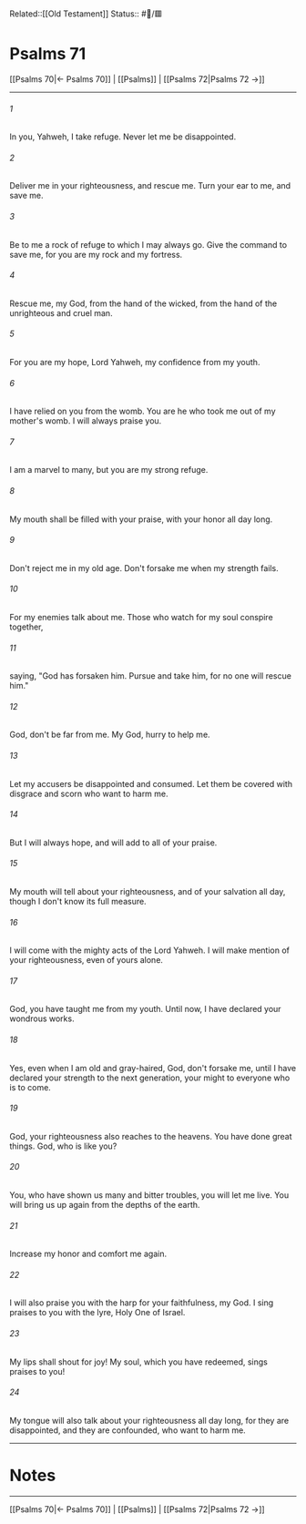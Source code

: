 Related::[[Old Testament]]
Status:: #📖/🟥
# Psalms 71

[[Psalms 70|← Psalms 70]] | [[Psalms]] | [[Psalms 72|Psalms 72 →]]
***



###### 1 
In you, Yahweh, I take refuge. Never let me be disappointed. 

###### 2 
Deliver me in your righteousness, and rescue me. Turn your ear to me, and save me. 

###### 3 
Be to me a rock of refuge to which I may always go. Give the command to save me, for you are my rock and my fortress. 

###### 4 
Rescue me, my God, from the hand of the wicked, from the hand of the unrighteous and cruel man. 

###### 5 
For you are my hope, Lord Yahweh, my confidence from my youth. 

###### 6 
I have relied on you from the womb. You are he who took me out of my mother's womb. I will always praise you. 

###### 7 
I am a marvel to many, but you are my strong refuge. 

###### 8 
My mouth shall be filled with your praise, with your honor all day long. 

###### 9 
Don't reject me in my old age. Don't forsake me when my strength fails. 

###### 10 
For my enemies talk about me. Those who watch for my soul conspire together, 

###### 11 
saying, "God has forsaken him. Pursue and take him, for no one will rescue him." 

###### 12 
God, don't be far from me. My God, hurry to help me. 

###### 13 
Let my accusers be disappointed and consumed. Let them be covered with disgrace and scorn who want to harm me. 

###### 14 
But I will always hope, and will add to all of your praise. 

###### 15 
My mouth will tell about your righteousness, and of your salvation all day, though I don't know its full measure. 

###### 16 
I will come with the mighty acts of the Lord Yahweh. I will make mention of your righteousness, even of yours alone. 

###### 17 
God, you have taught me from my youth. Until now, I have declared your wondrous works. 

###### 18 
Yes, even when I am old and gray-haired, God, don't forsake me, until I have declared your strength to the next generation, your might to everyone who is to come. 

###### 19 
God, your righteousness also reaches to the heavens. You have done great things. God, who is like you? 

###### 20 
You, who have shown us many and bitter troubles, you will let me live. You will bring us up again from the depths of the earth. 

###### 21 
Increase my honor and comfort me again. 

###### 22 
I will also praise you with the harp for your faithfulness, my God. I sing praises to you with the lyre, Holy One of Israel. 

###### 23 
My lips shall shout for joy! My soul, which you have redeemed, sings praises to you! 

###### 24 
My tongue will also talk about your righteousness all day long, for they are disappointed, and they are confounded, who want to harm me.

---
# Notes


***
[[Psalms 70|← Psalms 70]] | [[Psalms]] | [[Psalms 72|Psalms 72 →]]
